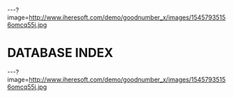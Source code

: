 ---?image=http://www.iheresoft.com/demo/goodnumber_x/images/15457935156omcq55j.jpg

# **DATABASE INDEX**

---?image=http://www.iheresoft.com/demo/goodnumber_x/images/15457935156omcq55j.jpg
